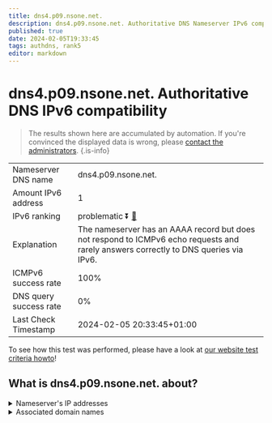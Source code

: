 ```yaml
---
title: dns4.p09.nsone.net.
description: dns4.p09.nsone.net. Authoritative DNS Nameserver IPv6 compatibility
published: true
date: 2024-02-05T19:33:45
tags: authdns, rank5
editor: markdown
---
```


# dns4.p09.nsone.net. Authoritative DNS IPv6 compatibility

> The results shown here are accumulated by automation. If you're convinced the displayed data is wrong, please [contact the administrators](/howto/chat). 
{.is-info}




|   |   |
| - | - |
| Nameserver DNS name | dns4.p09.nsone.net.
| Amount IPv6 address | 1
| IPv6 ranking | problematic :arrow_double_down: [🔗](/howto/ranking) |
| Explanation | The nameserver has an AAAA record but does not respond to ICMPv6 echo requests and rarely answers correctly to DNS queries via IPv6. |
| ICMPv6 success rate | 100%|
| DNS query success rate | 0% |
| Last Check Timestamp | 2024-02-05 20:33:45+01:00 |

To see how this test was performed, please have a look at [our website test criteria howto](/howto/testcriteria/authdns)!


## What is dns4.p09.nsone.net. about?




<details>
<summary>Nameserver's IP addresses</summary>

2a00:edc0:6259:7:9::4

</details>



<details>
<summary>Associated domain names</summary>

www.disneyplus.com

www.fiat.com

www.linkedin.com

</details>
